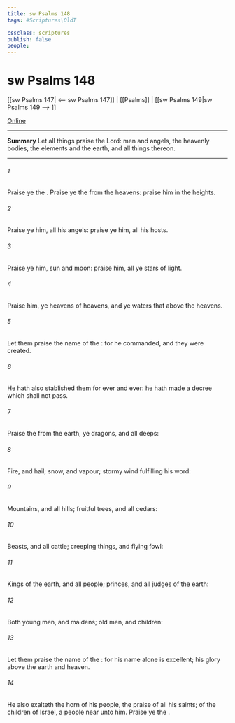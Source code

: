 ```yaml
---
title: sw Psalms 148
tags: #Scriptures\OldT

cssclass: scriptures
publish: false
people:
---
```


# sw Psalms 148
[[sw Psalms 147| <-- sw Psalms 147]] | [[Psalms]] | [[sw Psalms 149|sw Psalms 149 --> ]]

[Online](https://churchofjesuschrist.org/study/scriptures/ot/ps/148?lang=eng)

---
__Summary__
Let all things praise the Lord: men and angels, the heavenly bodies, the elements and the earth, and all things thereon.

---
###### 1 
Praise ye the . Praise ye the  from the heavens: praise him in the heights.

###### 2 
Praise ye him, all his angels: praise ye him, all his hosts.

###### 3 
Praise ye him, sun and moon: praise him, all ye stars of light.

###### 4 
Praise him, ye heavens of heavens, and ye waters that  above the heavens.

###### 5 
Let them praise the name of the : for he commanded, and they were created.

###### 6 
He hath also stablished them for ever and ever: he hath made a decree which shall not pass.

###### 7 
Praise the  from the earth, ye dragons, and all deeps:

###### 8 
Fire, and hail; snow, and vapour; stormy wind fulfilling his word:

###### 9 
Mountains, and all hills; fruitful trees, and all cedars:

###### 10 
Beasts, and all cattle; creeping things, and flying fowl:

###### 11 
Kings of the earth, and all people; princes, and all judges of the earth:

###### 12 
Both young men, and maidens; old men, and children:

###### 13 
Let them praise the name of the : for his name alone is excellent; his glory  above the earth and heaven.

###### 14 
He also exalteth the horn of his people, the praise of all his saints;  of the children of Israel, a people near unto him. Praise ye the .

